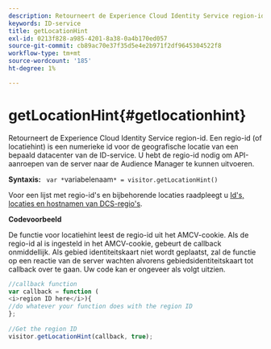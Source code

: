 ```yaml
---
description: Retourneert de Experience Cloud Identity Service region-id. Een regio-id (of locatiehint) is een numerieke id voor de geografische locatie van een bepaald datacenter van de ID-service. U hebt de regio-id nodig om API-aanroepen van de server naar de Audience Manager te kunnen uitvoeren.
keywords: ID-service
title: getLocationHint
exl-id: 0213f828-a985-4201-8a38-0a4b170ed057
source-git-commit: cb89ac70e37f35d5e4e2b971f2df9645304522f8
workflow-type: tm+mt
source-wordcount: '185'
ht-degree: 1%

---
```


# getLocationHint{#getlocationhint}

Retourneert de Experience Cloud Identity Service region-id. Een regio-id (of locatiehint) is een numerieke id voor de geografische locatie van een bepaald datacenter van de ID-service. U hebt de regio-id nodig om API-aanroepen van de server naar de Audience Manager te kunnen uitvoeren.

**Syntaxis:** ` var *`variabelenaam`* = visitor.getLocationHint()`

Voor een lijst met regio-id&#39;s en bijbehorende locaties raadpleegt u [Id&#39;s, locaties en hostnamen van DCS-regio&#39;s](https://experienceleague.adobe.com/docs/audience-manager/user-guide/api-and-sdk-code/dcs/dcs-api-reference/dcs-regions.html).

**Codevoorbeeld**

De functie voor locatiehint leest de regio-id uit het AMCV-cookie. Als de regio-id al is ingesteld in het AMCV-cookie, gebeurt de callback onmiddellijk. Als gebied identiteitskaart niet wordt geplaatst, zal de functie op een reactie van de server wachten alvorens gebiedsidentiteitskaart tot callback over te gaan. Uw code kan er ongeveer als volgt uitzien.

```js
//callback function 
var callback = function ( 
<i>region ID here</i>){ 
//do whatever your function does with the region ID 
}; 
 
//Get the region ID 
visitor.getLocationHint(callback, true); 
```
